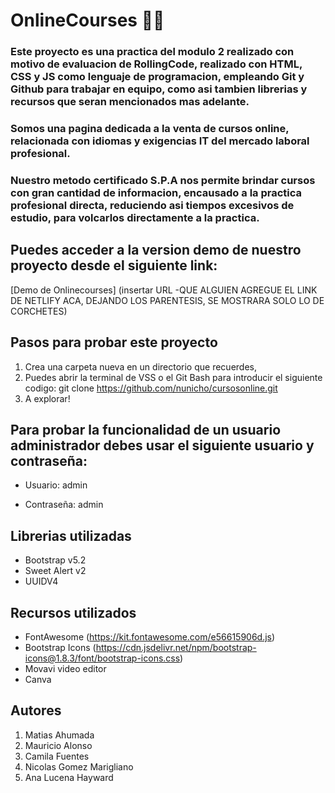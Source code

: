 # OnlineCourses 🐱‍🏍

### Este proyecto es una practica del modulo 2 realizado con motivo de evaluacion de RollingCode, realizado con HTML, CSS y JS como lenguaje de programacion, empleando Git y Github para trabajar en equipo, como asi tambien librerias y recursos que seran mencionados mas adelante.


### Somos una pagina dedicada a la venta de cursos online, relacionada con idiomas y exigencias IT del mercado laboral profesional. 


### Nuestro metodo certificado S.P.A nos permite brindar cursos con gran cantidad de informacion, encausado a la practica profesional directa, reduciendo asi tiempos excesivos de estudio, para volcarlos directamente a la practica.  
  

## Puedes acceder a la version demo de nuestro proyecto desde el siguiente link: 
[Demo de Onlinecourses] (insertar URL -QUE ALGUIEN AGREGUE EL LINK DE NETLIFY ACA, DEJANDO LOS PARENTESIS, SE MOSTRARA SOLO LO DE CORCHETES)

## Pasos para probar este proyecto
1. Crea una carpeta nueva en un directorio que recuerdes,
1. Puedes abrir la terminal de VSS o el Git Bash para introducir el siguiente codigo: git clone https://github.com/nunicho/cursosonline.git
2. A explorar!

## Para probar la funcionalidad de un usuario administrador debes usar el siguiente usuario y contraseña:
- Usuario: admin

- Contraseña: admin

## Librerias utilizadas
- Bootstrap v5.2
- Sweet Alert v2
- UUIDV4
  

## Recursos utilizados

- FontAwesome (https://kit.fontawesome.com/e56615906d.js)
- Bootstrap Icons (https://cdn.jsdelivr.net/npm/bootstrap-icons@1.8.3/font/bootstrap-icons.css)
- Movavi video editor
- Canva

## Autores

1. Matias Ahumada
2. Mauricio Alonso
3. Camila Fuentes
4. Nicolas Gomez Marigliano
5. Ana Lucena Hayward
